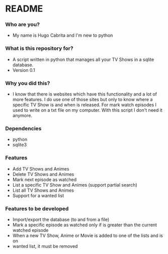 # README #


### Who are you? ###

* My name is Hugo Cabrita and I'm new to python

### What is this repository for? ###

* A script written in python that manages all your TV Shows in a sqlite database.
* Version 0.1

### Why you did this? ###

* I know that there is websites which have this functionality and a lot of more features. I do use one of those sites but only to know where a specific TV Show is and when is released. For mark watch episodes I used to write on a txt file on my computer. With this script I don't need it anymore.

### Dependencies ###

* python
* sqlite3

### Features ###

* Add TV Shows and Animes
* Delete TV Shows and Animes
* Mark next episode as watched
* List a specific TV Show and Animes (support partial search)
* List all TV Shows and Animes
* Support for a wanted list

### Features to be developed ###

* Import/export the database (to and from a file)
* Mark a specific episode as watched only if is greater than the current watched episode
* When a new TV Show, Anime or Movie is added to one of the lists and is on
* wanted list, it must be removed
